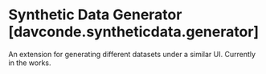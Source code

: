 # Synthetic Data Generator [davconde.syntheticdata.generator]

An extension for generating different datasets under a similar UI.
Currently in the works.

